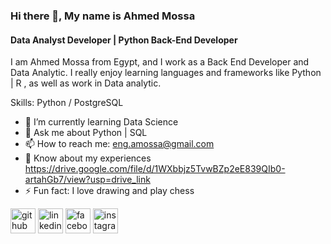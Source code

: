 ### Hi there 👋, My name is Ahmed Mossa
#### Data Analyst Developer | Python Back-End Developer
I am Ahmed Mossa from Egypt, and I work as a Back End Developer and Data Analytic.
I really enjoy learning languages and frameworks like Python | R , as well as work in Data analytic.

Skills: Python / PostgreSQL 

- 🌱 I’m currently learning Data Science
- 💬 Ask me about Python | SQL  
- 📫 How to reach me: eng.amossa@gmail.com
- 📄 Know about my experiences https://drive.google.com/file/d/1WXbbjz5TvwBZp2eE839QIb0-artahGb7/view?usp=drive_link
- ⚡ Fun fact: I love drawing and play chess 


[<img src='https://cdn.jsdelivr.net/npm/simple-icons@3.0.1/icons/github.svg' alt='github' height='40'>](https://github.com/ahmedmossa)  [<img src='https://cdn.jsdelivr.net/npm/simple-icons@3.0.1/icons/linkedin.svg' alt='linkedin' height='40'>](https://www.linkedin.com/in/eng-ahmed-mossa/)  [<img src='https://cdn.jsdelivr.net/npm/simple-icons@3.0.1/icons/facebook.svg' alt='facebook' height='40'>](https://www.facebook.com/profile.php?id=100010171208951)  [<img src='https://cdn.jsdelivr.net/npm/simple-icons@3.0.1/icons/instagram.svg' alt='instagram' height='40'>](https://www.instagram.com/a.mossa1983/)  

